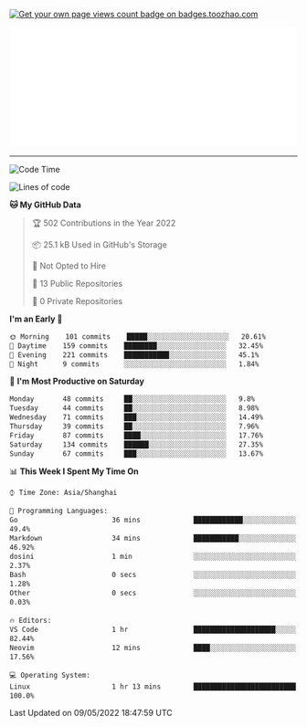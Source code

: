 <p align="left">  
<a href="https://badges.toozhao.com/stats/01FQP76TP6ZBNKKYXKKWX9BGJ8"><img src="https://badges.toozhao.com/badges/01FQP76TP6ZBNKKYXKKWX9BGJ8/blue.svg" alt="Get your own page views count badge on badges.toozhao.com" /></a>
</p>

<p align="right">
<a href="#!"><img src="./calendar.svg" ></a>
</p>

---

<!--START_SECTION:waka-->
![Code Time](http://img.shields.io/badge/Code%20Time-911%20hrs%202%20mins-blue)

![Lines of code](https://img.shields.io/badge/From%20Hello%20World%20I%27ve%20Written-37%20Thousand%20lines%20of%20code-blue)

**🐱 My GitHub Data** 

> 🏆 502 Contributions in the Year 2022
 > 
> 📦 25.1 kB Used in GitHub's Storage 
 > 
> 🚫 Not Opted to Hire
 > 
> 📜 13 Public Repositories 
 > 
> 🔑 0 Private Repositories  
 > 
**I'm an Early 🐤** 

```text
🌞 Morning    101 commits    █████░░░░░░░░░░░░░░░░░░░░   20.61% 
🌆 Daytime    159 commits    ████████░░░░░░░░░░░░░░░░░   32.45% 
🌃 Evening    221 commits    ███████████░░░░░░░░░░░░░░   45.1% 
🌙 Night      9 commits      ░░░░░░░░░░░░░░░░░░░░░░░░░   1.84%

```
📅 **I'm Most Productive on Saturday** 

```text
Monday       48 commits     ██░░░░░░░░░░░░░░░░░░░░░░░   9.8% 
Tuesday      44 commits     ██░░░░░░░░░░░░░░░░░░░░░░░   8.98% 
Wednesday    71 commits     ███░░░░░░░░░░░░░░░░░░░░░░   14.49% 
Thursday     39 commits     ██░░░░░░░░░░░░░░░░░░░░░░░   7.96% 
Friday       87 commits     ████░░░░░░░░░░░░░░░░░░░░░   17.76% 
Saturday     134 commits    ██████░░░░░░░░░░░░░░░░░░░   27.35% 
Sunday       67 commits     ███░░░░░░░░░░░░░░░░░░░░░░   13.67%

```


📊 **This Week I Spent My Time On** 

```text
⌚︎ Time Zone: Asia/Shanghai

💬 Programming Languages: 
Go                       36 mins             ████████████░░░░░░░░░░░░░   49.4% 
Markdown                 34 mins             ███████████░░░░░░░░░░░░░░   46.92% 
dosini                   1 min               ░░░░░░░░░░░░░░░░░░░░░░░░░   2.37% 
Bash                     0 secs              ░░░░░░░░░░░░░░░░░░░░░░░░░   1.28% 
Other                    0 secs              ░░░░░░░░░░░░░░░░░░░░░░░░░   0.03%

🔥 Editors: 
VS Code                  1 hr                ████████████████████░░░░░   82.44% 
Neovim                   12 mins             ████░░░░░░░░░░░░░░░░░░░░░   17.56%

💻 Operating System: 
Linux                    1 hr 13 mins        █████████████████████████   100.0%

```


 Last Updated on 09/05/2022 18:47:59 UTC
<!--END_SECTION:waka-->
